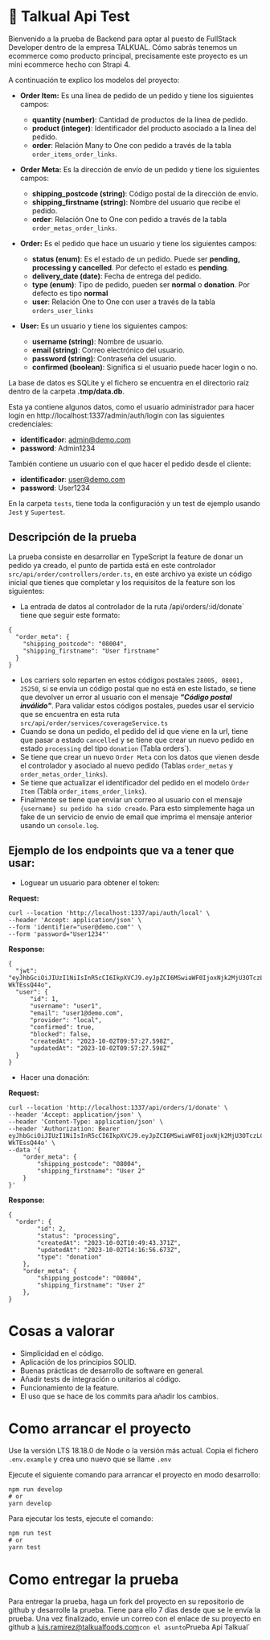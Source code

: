 # 🚀 Talkual Api Test
Bienvenido a la prueba de Backend para optar al puesto de FullStack Developer dentro de la empresa TALKUAL. 
Cómo sabrás tenemos un ecommerce como producto principal, precisamente este proyecto es un mini ecommerce hecho con Strapi 4.

A continuación te explico los modelos del proyecto:
- **Order Item:** Es una línea de pedido de un pedido y tiene los siguientes campos:
  - **quantity (number)**: Cantidad de productos de la línea de pedido.
  - **product (integer)**: Identificador del producto asociado a la línea del pedido.
  - **order**: Relación Many to One con pedido a través de la tabla `order_items_order_links`.


- **Order Meta:** Es la dirección de envío de un pedido y tiene los siguientes campos:
  - **shipping_postcode (string)**: Código postal de la dirección de envío.
  - **shipping_firstname (string)**: Nombre del usuario que recibe el pedido.
  - **order**: Relación One to One con pedido a través de la tabla `order_metas_order_links`.


- **Order:** Es el pedido que hace un usuario y tiene los siguientes campos:
  - **status (enum)**: Es el estado de un pedido. Puede ser **pending, processing y cancelled**. Por defecto el estado es **pending**.
  - **delivery_date (date)**: Fecha de entrega del pedido.
  - **type (enum)**: Tipo de pedido, pueden ser **normal** o **donation**. Por defecto es tipo **normal**
  - **user**: Relación One to One con user a través de la tabla `orders_user_links`


- **User:** Es un usuario y tiene los siguientes campos:
  - **username (string)**: Nombre de usuario.
  - **email (string)**: Correo electrónico del usuario.
  - **password (string)**: Contraseña del usuario.
  - **confirmed (boolean)**: Significa si el usuario puede hacer login o no.

La base de datos es SQLite y el fichero se encuentra en el directorio raíz dentro de la carpeta **.tmp/data.db**. 

Esta ya contiene algunos datos, como el usuario administrador para hacer login en http://localhost:1337/admin/auth/login con las siguientes credenciales:
- **identificador**: admin@demo.com 
- **password**: Admin1234

También contiene un usuario con el que hacer el pedido desde el cliente:
- **identificador**: user@demo.com
- **password**: User1234

En la carpeta `tests`, tiene toda la configuración y un test de ejemplo usando `Jest` y `Supertest`.

## Descripción de la prueba
La prueba consiste en desarrollar en TypeScript la feature de donar un pedido ya creado, el punto de partida está en este controlador
`src/api/order/controllers/order.ts`, en este archivo ya existe un código inicial que tienes que completar 
y los requisitos de la feature son los siguientes:
- La entrada de datos al controlador de la ruta /api/orders/:id/donate` tiene que seguir este formato:
```
{
  "order_meta": {
    "shipping_postcode": "08004",
    "shipping_firstname": "User firstname"
  }
}
```
- Los carriers solo reparten en estos códigos postales `28005, 08001, 25250`, si se envía un código postal
que no está en este listado, se tiene que devolver un error al usuario con el mensaje ***"Código postal inválido"***.
Para validar estos códigos postales, puedes usar el servicio que se encuentra en esta ruta `src/api/order/services/coverageService.ts`
- Cuando se dona un pedido, el pedido del id que viene en la url, tiene que pasar a estado `cancelled` y se tiene que crear un nuevo pedido en estado `processing` del tipo `donation` (Tabla orders`). 
- Se tiene que crear un nuevo `Order Meta` con los datos que vienen desde el controlador y asociado al nuevo pedido (Tablas `order_metas` y `order_metas_order_links`).
- Se tiene que actualizar el identificador del pedido en el modelo `Order Item` (Tabla `order_items_order_links`).
- Finalmente se tiene que enviar un correo al usuario con el mensaje `{username} su pedido ha sido creado`. 
Para esto simplemente haga un fake de un servicio de envio de email que imprima el mensaje anterior usando un `console.log`.

## Ejemplo de los endpoints que va a tener que usar:
- Loguear un usuario para obtener el token:

**Request:**
```
curl --location 'http://localhost:1337/api/auth/local' \
--header 'Accept: application/json' \
--form 'identifier="user@demo.com"' \
--form 'password="User1234"'
```
**Response:**
```
{
  "jwt": "eyJhbGciOiJIUzI1NiIsInR5cCI6IkpXVCJ9.eyJpZCI6MSwiaWF0IjoxNjk2MjU3OTczLCJleHAiOjE2OTg4NDk5NzN9.7DVxXOkaF80QJ4CGkqjC64u85Ph7DOBC-WkTEssQ44o",
  "user": {
      "id": 1,
      "username": "user1",
      "email": "user1@demo.com",
      "provider": "local",
      "confirmed": true,
      "blocked": false,
      "createdAt": "2023-10-02T09:57:27.598Z",
      "updatedAt": "2023-10-02T09:57:27.598Z"
  }
}
```
- Hacer una donación:

**Request:**
```
curl --location 'http://localhost:1337/api/orders/1/donate' \
--header 'Accept: application/json' \
--header 'Content-Type: application/json' \
--header 'Authorization: Bearer eyJhbGciOiJIUzI1NiIsInR5cCI6IkpXVCJ9.eyJpZCI6MSwiaWF0IjoxNjk2MjU3OTczLCJleHAiOjE2OTg4NDk5NzN9.7DVxXOkaF80QJ4CGkqjC64u85Ph7DOBC-WkTEssQ44o' \
--data '{
    "order_meta": {
        "shipping_postcode": "08004",
        "shipping_firstname": "User 2"
    }
}'
```

**Response:**

```
{
  "order": {
        "id": 2,
        "status": "processing",
        "createdAt": "2023-10-02T10:49:43.371Z",
        "updatedAt": "2023-10-02T14:16:56.673Z",
        "type": "donation"
    },
    "order_meta": {
        "shipping_postcode": "08004",
        "shipping_firstname": "User 2"
    },
}
```

# Cosas a valorar
- Simplicidad en el código.
- Aplicación de los principios SOLID.
- Buenas prácticas de desarrollo de software en general.
- Añadir tests de integración o unitarios al código.
- Funcionamiento de la feature.
- El uso que se hace de los commits para añadir los cambios.

# Como arrancar el proyecto
Use la versión LTS 18.18.0 de Node o la versión más actual.
Copia el fichero `.env.example` y crea uno nuevo que se llame `.env`

Ejecute el siguiente comando para arrancar el proyecto en modo desarrollo:
```
npm run develop
# or
yarn develop
```

Para ejecutar los tests, ejecute el comando:
```
npm run test
# or
yarn test
```

# Como entregar la prueba
Para entregar la prueba, haga un fork del proyecto en su repositorio de github y desarrolle la prueba. 
Tiene para ello 7 días desde que se le envía la prueba. Una vez finalizado, envie un correo con el enlace de su proyecto
en github a luis.ramirez@talkualfoods.com` con el asunto `Prueba Api Talkual`
